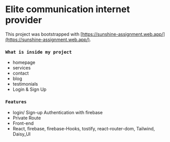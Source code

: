# Elite communication internet provider

This project was bootstrapped with [https://sunshine-assignment.web.app/](https://sunshine-assignment.web.app/).

### `What is inside my project`
* homepage
* services
* contact
* blog
* testimonials
* Login & Sign Up

### `Features`

* login/ Sign-up Authentication with firebase
* Private Route
* Front-end
* React, firebase, firebase-Hooks, tostify, react-router-dom, Tailwind, Daisy_UI


